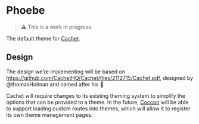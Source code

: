 # Phoebe

> :warning: This is a work in progress.

The default theme for [Cachet](https://github.com/CachetHQ/Cachet).

## Design

The design we're implementing will be based on https://github.com/CachetHQ/Cachet/files/2112715/Cachet.pdf, designed by @thomasHolman and named after his :dog:

Cachet will require changes to its existing theming system to simplify the options that can be provided to a theme. In the future, [Coccon](https://github.com/CachetHQ/Cocoon) will be able to support loading custom routes into themes, which will allow it to register its own theme management pages.